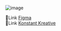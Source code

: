 ![image](https://github.com/DIGORACCOON4279/Konstant-Kreative/assets/88150970/05e6e369-eaf3-43f9-bbf2-942b137ef07e)</br>



🎨Link [Figma](https://www.figma.com/proto/Nu1rASh7xzJAHhig81kJrn/Konstant-Kreative?page-id=1%3A7&node-id=76-19310&viewport=451%2C331%2C0.12&t=xp5dimsh02KAvrTb-1&scaling=scale-down&starting-point-node-(id=76%3A19310))</br>
🚀Link [Konstant Kreative](https://digoraccoon4279.github.io/Konstant-Kreative/)</br>
